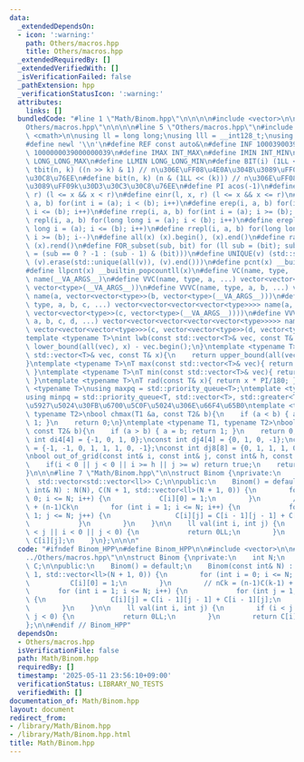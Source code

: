 ```yaml
---
data:
  _extendedDependsOn:
  - icon: ':warning:'
    path: Others/macros.hpp
    title: Others/macros.hpp
  _extendedRequiredBy: []
  _extendedVerifiedWith: []
  _isVerificationFailed: false
  _pathExtension: hpp
  _verificationStatusIcon: ':warning:'
  attributes:
    links: []
  bundledCode: "#line 1 \"Math/Binom.hpp\"\n\n\n\n#include <vector>\n\n#line 1 \"\
    Others/macros.hpp\"\n\n\n\n#line 5 \"Others/macros.hpp\"\n#include <queue>\n#include\
    \ <cmath>\n\nusing ll = long long;\nusing lll = __int128_t;\nusing ld = long double;\n\
    #define newl '\\n'\n#define REF const auto&\n#define INF 1000390039\n#define LLINF\
    \ 1000000039000000039\n#define IMAX INT_MAX\n#define IMIN INT_MIN\n#define LLMAX\
    \ LONG_LONG_MAX\n#define LLMIN LONG_LONG_MIN\n#define BIT(i) (1LL << (i))\n#define\
    \ tbit(n, k) ((n >> k) & 1) // n\u306E\uFF08\u4E0A\u304B\u3089\uFF09k\u30D3\u30C3\
    \u30C8\u76EE\n#define bit(n, k) (n & (1LL << (k))) // n\u306E\uFF08\u4E0B\u304B\
    \u3089\uFF09k\u30D3\u30C3\u30C8\u76EE\n#define PI acos(-1)\n#define inr(l, x,\
    \ r) (l <= x && x < r)\n#define einr(l, x, r) (l <= x && x <= r)\n#define rep(i,\
    \ a, b) for(int i = (a); i < (b); i++)\n#define erep(i, a, b) for(int i = (a);\
    \ i <= (b); i++)\n#define rrep(i, a, b) for(int i = (a); i >= (b); i--)\n#define\
    \ repl(i, a, b) for(long long i = (a); i < (b); i++)\n#define erepl(i, a, b) for(long\
    \ long i = (a); i <= (b); i++)\n#define rrepl(i, a, b) for(long long i = (a);\
    \ i >= (b); i--)\n#define all(x) (x).begin(), (x).end()\n#define rall(x) (x).rbegin(),\
    \ (x).rend()\n#define FOR_subset(sub, bit) for (ll sub = (bit); sub >= 0; sub\
    \ = (sub == 0 ? -1 : (sub - 1) & (bit)))\n#define UNIQUE(v) (std::sort(all(v)),\
    \ (v).erase(std::unique(all(v)), (v).end()))\n#define pcnt(x) __builtin_popcount(x)\n\
    #define llpcnt(x) __builtin_popcountll(x)\n#define VC(name, type, ...) vector<type>\
    \ name(__VA_ARGS__)\n#define VVC(name, type, a, ...) vector<vector<type>> name(a,\
    \ vector<type>(__VA_ARGS__))\n#define VVVC(name, type, a, b, ...) vector<vector<vector<type>>>\
    \ name(a, vector<vector<type>>(b, vector<type>(__VA_ARGS__)))\n#define VVVVC(name,\
    \ type, a, b, c, ...) vector<vector<vector<vector<type>>>> name(a, vector<vector<vector<type>>>(b,\
    \ vector<vector<type>>(c, vector<type>(__VA_ARGS__))))\n#define VVVVVC(name, type,\
    \ a, b, c, d, ...) vector<vector<vector<vector<vector<type>>>>> name(a, vector<vector<vector<vector<type>>>>(b,\
    \ vector<vector<vector<type>>>(c, vector<vector<type>>(d, vector<type>(__VA_ARGS__)))));\n\
    template <typename T>\nint lwb(const std::vector<T>& vec, const T& x){\n    return\
    \ lower_bound(all(vec), x) - vec.begin();\n}\ntemplate <typename T>\nint upb(const\
    \ std::vector<T>& vec, const T& x){\n    return upper_bound(all(vec), x) - vec.begin();\n\
    }\ntemplate <typename T>\nT max(const std::vector<T>& vec){ return *max_element(all(vec));\
    \ }\ntemplate <typename T>\nT min(const std::vector<T>& vec){ return *min_element(all(vec));\
    \ }\ntemplate <typename T>\nT rad(const T& x){ return x * PI/180; }\ntemplate\
    \ <typename T>\nusing maxpq = std::priority_queue<T>;\ntemplate <typename T>\n\
    using minpq = std::priority_queue<T, std::vector<T>, std::greater<T>>;\n// \u6700\
    \u5927\u5024\u30FB\u6700\u5C0F\u5024\u306E\u66F4\u65B0\ntemplate <typename T1,\
    \ typename T2>\nbool chmax(T1 &a, const T2& b){\n    if (a < b) { a = b; return\
    \ 1; }\n    return 0;\n}\ntemplate <typename T1, typename T2>\nbool chmin(T1 &a,\
    \ const T2& b){\n    if (a > b) { a = b; return 1; }\n    return 0;\n}\n\nconst\
    \ int di4[4] = {-1, 0, 1, 0};\nconst int dj4[4] = {0, 1, 0, -1};\nconst int di8[8]\
    \ = {-1, -1, 0, 1, 1, 1, 0, -1};\nconst int dj8[8] = {0, 1, 1, 1, 0, -1, -1, -1};\n\
    \nbool out_of_grid(const int& i, const int& j, const int& h, const int& w){\n\
    \    if(i < 0 || j < 0 || i >= h || j >= w) return true;\n    return false;\n\
    }\n\n\n#line 7 \"Math/Binom.hpp\"\n\nstruct Binom {\nprivate:\n    int N;\n  \
    \  std::vector<std::vector<ll>> C;\n\npublic:\n    Binom() = default;\n    Binom(const\
    \ int& N) : N(N), C(N + 1, std::vector<ll>(N + 1, 0)) {\n        for (int i =\
    \ 0; i <= N; i++) {\n            C[i][0] = 1;\n        }\n        // nCk = (n-1)C(k-1)\
    \ + (n-1)Ck\n        for (int i = 1; i <= N; i++) {\n            for (int j =\
    \ 1; j <= N; j++) {\n                C[i][j] = C[i - 1][j - 1] + C[i - 1][j];\n\
    \            }\n        }\n    }\n\n    ll val(int i, int j) {\n        if (i\
    \ < j || i < 0 || j < 0) {\n            return 0LL;\n        }\n        return\
    \ C[i][j];\n    }\n};\n\n\n"
  code: "#ifndef Binom_HPP\n#define Binom_HPP\n\n#include <vector>\n\n#include \"\
    ../Others/macros.hpp\"\n\nstruct Binom {\nprivate:\n    int N;\n    std::vector<std::vector<ll>>\
    \ C;\n\npublic:\n    Binom() = default;\n    Binom(const int& N) : N(N), C(N +\
    \ 1, std::vector<ll>(N + 1, 0)) {\n        for (int i = 0; i <= N; i++) {\n  \
    \          C[i][0] = 1;\n        }\n        // nCk = (n-1)C(k-1) + (n-1)Ck\n \
    \       for (int i = 1; i <= N; i++) {\n            for (int j = 1; j <= N; j++)\
    \ {\n                C[i][j] = C[i - 1][j - 1] + C[i - 1][j];\n            }\n\
    \        }\n    }\n\n    ll val(int i, int j) {\n        if (i < j || i < 0 ||\
    \ j < 0) {\n            return 0LL;\n        }\n        return C[i][j];\n    }\n\
    };\n\n#endif // Binom_HPP"
  dependsOn:
  - Others/macros.hpp
  isVerificationFile: false
  path: Math/Binom.hpp
  requiredBy: []
  timestamp: '2025-05-11 23:56:10+09:00'
  verificationStatus: LIBRARY_NO_TESTS
  verifiedWith: []
documentation_of: Math/Binom.hpp
layout: document
redirect_from:
- /library/Math/Binom.hpp
- /library/Math/Binom.hpp.html
title: Math/Binom.hpp
---
```


